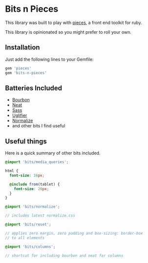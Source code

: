 # Bits n Pieces

This library was built to play with [pieces][pieces], a front end toolkit for
ruby.

This library is opinionated so you might prefer to roll your own.

## Installation

Just add the following lines to your Gemfile:

``` ruby
gem 'pieces'
gem 'bits-n-pieces'
```

## Batteries Included

 - [Bourbon][bourbon]
 - [Neat][neat]
 - [Sass][sass]
 - [Uglifier][uglifier]
 - [Normalize][normalize]
 - and other bits I find useful

## Useful things

Here is a quick summary of other bits included.

``` scss
@import 'bits/media_queries';

html {
  font-size: 16px;

  @include from(tablet) {
    font-size: 20px;
  }
}
```

``` scss
@import 'bits/normalize';

// includes latest normalize.css
```

``` scss
@import 'bits/reset';

// applies zero margin, zero padding and box-sizing: border-box
// to all elements
```

``` scss
@import 'bits/columns';

// shortcut for including bourbon and neat for columns
```

[pieces]: https://github.com/drpheltright/pieces
[bourbon]: http://bourbon.io/
[neat]: http://neat.bourbon.io/
[sass]: http://sass-lang.com/
[uglifier]: https://github.com/lautis/uglifier
[normalize]: https://necolas.github.io/normalize.css/
